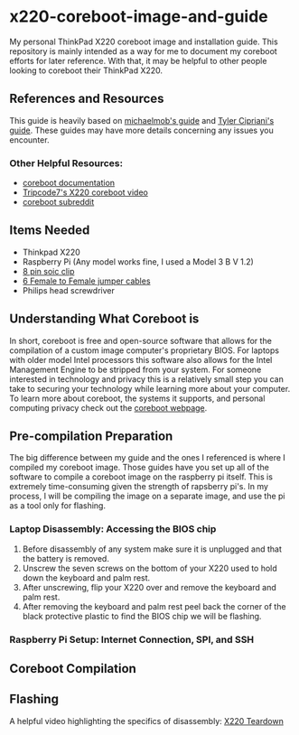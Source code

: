 # x220-coreboot-image-and-guide
My personal ThinkPad X220 coreboot image and installation guide. 
This repository is mainly intended as a way for me to document my coreboot efforts for later reference. With that, it may be helpful to other people looking to coreboot their ThinkPad X220.

## References and Resources
This guide is heavily based on [michaelmob's guide](https://github.com/michaelmob/x220-coreboot-guide) and [Tyler Cipriani's guide](https://tylercipriani.com/blog/2016/11/13/coreboot-on-the-thinkpad-x220-with-a-raspberry-pi/). These guides may have more details concerning any issues you encounter.

### Other Helpful Resources:
- [coreboot documentation](https://doc.coreboot.org/)
- [Tripcode7's X220 coreboot video](https://www.youtube.com/watch?v=ExQKOtZhLBM)
- [coreboot subreddit](https://www.reddit.com/r/coreboot/)

## Items Needed
- Thinkpad X220
- Raspberry Pi (Any model works fine, I used a Model 3 B V 1.2)
- [8 pin soic clip](https://www.pomonaelectronics.com/products/test-clips/soic-clip-8-pin)
- [6 Female to Female jumper cables](https://www.amazon.com/GenBasic-Piece-Female-Jumper-Wires/dp/B01L5ULRUA)
- Philips head screwdriver

## Understanding What Coreboot is
In short, coreboot is free and open-source software that allows for the compilation of a custom image computer's proprietary BIOS. For laptops with older model Intel processors this software also allows for the Intel Management Engine to be stripped from your system. For someone interested in technology and privacy this is a relatively small step you can take to securing your technology while learning more about your computer. To learn more about coreboot, the systems it supports, and personal computing privacy check out the [coreboot webpage](https://www.coreboot.org/).

## Pre-compilation Preparation
The big difference between my guide and the ones I referenced is where I compiled my coreboot image. Those guides have you set up all of the software to compile a coreboot image on the raspberry pi itself. This is extremely time-consuming given the strength of rapsberry pi's. In my process, I will be compiling the image on a separate image, and use the pi as a tool only for flashing.

### Laptop Disassembly: Accessing the BIOS chip 
1. Before disassembly of any system make sure it is unplugged and that the battery is removed. 
2. Unscrew the seven screws on the bottom of your X220 used to hold down the keyboard and palm rest. 
3. After unscrewing, flip your X220 over and remove the keyboard and palm rest. 
4. After removing the keyboard and palm rest peel back the corner of the black protective plastic to find the BIOS chip we will be flashing.

### Raspberry Pi Setup: Internet Connection, SPI, and SSH

## Coreboot Compilation

## Flashing

A helpful video highlighting the specifics of disassembly: [X220 Teardown](https://www.youtube.com/watch?v=iJs01Q8EuDw) 
